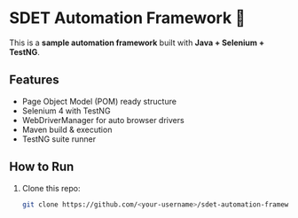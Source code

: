 # SDET Automation Framework 🚀

This is a **sample automation framework** built with **Java + Selenium + TestNG**.

## Features
- Page Object Model (POM) ready structure
- Selenium 4 with TestNG
- WebDriverManager for auto browser drivers
- Maven build & execution
- TestNG suite runner

## How to Run
1. Clone this repo:
   ```bash
   git clone https://github.com/<your-username>/sdet-automation-framework.git
